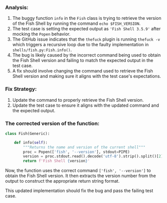 ### Analysis:
1. The buggy function `info` in the `Fish` class is trying to retrieve the version of the Fish Shell by running the command `echo $FISH_VERSION`. 
2. The test case is setting the expected output as `'Fish Shell 3.5.9'` after mocking the `Popen` behavior.
3. The GitHub issue indicates that the `thefuck` plugin is running `thefuck -v` which triggers a recursive loop due to the faulty implementation in `shells/fish.py:Fish.info()`.
4. The bug is likely caused by the incorrect command being used to obtain the Fish Shell version and failing to match the expected output in the test case.
5. A fix should involve changing the command used to retrieve the Fish Shell version and making sure it aligns with the test case's expectations.

### Fix Strategy:
1. Update the command to properly retrieve the Fish Shell version.
2. Update the test case to ensure it aligns with the updated command and the expected output.

### The corrected version of the function:
```python
class Fish(Generic):

    def info(self):
        """Returns the name and version of the current shell"""
        proc = Popen(['fish', '--version'], stdout=PIPE)
        version = proc.stdout.read().decode('utf-8').strip().split()[2]
        return f'Fish Shell {version}'
```

Now, the function uses the correct command `['fish', '--version']` to obtain the Fish Shell version. It then extracts the version number from the output to construct the appropriate return string format.

This updated implementation should fix the bug and pass the failing test case.